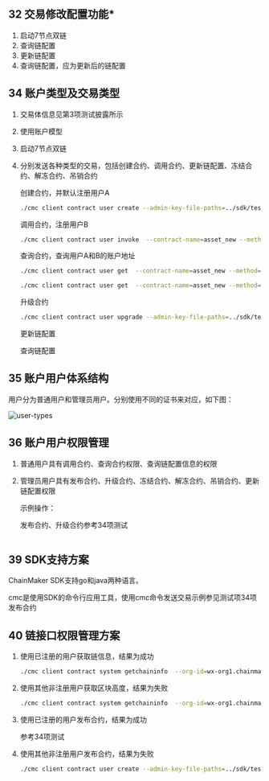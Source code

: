 ## 32 交易修改配置功能*

1. 启动7节点双链
2. 查询链配置
3. 更新链配置
4. 查询链配置，应为更新后的链配置

## 34 账户类型及交易类型

1. 交易体信息见第3项测试披露所示

2. 使用账户模型

3. 启动7节点双链

4. 分别发送各种类型的交易，包括创建合约、调用合约、更新链配置、冻结合约、解冻合约、吊销合约

   创建合约，并默认注册用户A

   ```sh
   ./cmc client contract user create --admin-key-file-paths=../sdk/testdata/crypto-config/wx-org1.chainmaker.org/user/admin1/admin1.tls.key --admin-crt-file-paths=../sdk/testdata/crypto-config/wx-org1.chainmaker.org/user/admin1/admin1.tls.crt  --org-id=wx-org1.chainmaker.org --client-crt-file-paths=../sdk/testdata/crypto-config/wx-org1.chainmaker.org/user/client1/client1.tls.crt --client-key-file-paths=../sdk/testdata/crypto-config/wx-org1.chainmaker.org/user/client1/client1.tls.key --byte-code-path=../../test/wasm/asset-rust-0.7.2.wasm --contract-name=asset_new --runtime-type=WASMER --sdk-conf-path=../sdk/testdata/sdk_config.yml --version=1.0 --sync-result=true --params="{\"issue_limit\":\"1000\",\"total_supply\":\"100000000\"}"
   ```

   调用合约，注册用户B

   ```sh
   ./cmc client contract user invoke  --contract-name=asset_new --method=register --org-id=wx-org2.chainmaker.org --client-crt-file-paths=../sdk/testdata/crypto-config/wx-org2.chainmaker.org/user/client1/client1.tls.crt --client-key-file-paths=../sdk/testdata/crypto-config/wx-org2.chainmaker.org/user/client1/client1.tls.key --sdk-conf-path=../sdk/testdata/sdk_config.yml --sync-result=true
   ```

   查询合约，查询用户A和B的账户地址

   ```sh
   ./cmc client contract user get  --contract-name=asset_new --method=query_address --sdk-conf-path=../sdk/testdata/sdk_config.yml --org-id=wx-org1.chainmaker.org --client-crt-file-paths=../sdk/testdata/crypto-config/wx-org1.chainmaker.org/user/client1/client1.tls.crt --client-key-file-paths=../sdk/testdata/crypto-config/wx-org1.chainmaker.org/user/client1/client1.tls.key
   
   ./cmc client contract user get  --contract-name=asset_new --method=query_address --sdk-conf-path=../sdk/testdata/sdk_config.yml --org-id=wx-org2.chainmaker.org --client-crt-file-paths=../sdk/testdata/crypto-config/wx-org2.chainmaker.org/user/client1/client1.tls.crt --client-key-file-paths=../sdk/testdata/crypto-config/wx-org2.chainmaker.org/user/client1/client1.tls.key
   ```

   升级合约

   ```sh
   ./cmc client contract user upgrade --admin-key-file-paths=../sdk/testdata/crypto-config/wx-org1.chainmaker.org/user/admin1/admin1.tls.key --admin-crt-file-paths=../sdk/testdata/crypto-config/wx-org1.chainmaker.org/user/admin1/admin1.tls.crt  --org-id=wx-org1.chainmaker.org --client-crt-file-paths=../sdk/testdata/crypto-config/wx-org1.chainmaker.org/user/client1/client1.tls.crt --client-key-file-paths=../sdk/testdata/crypto-config/wx-org1.chainmaker.org/user/client1/client1.tls.key --byte-code-path=../../test/wasm/asset-rust-0.7.2_v1.1.0.wasm --contract-name=asset_new --runtime-type=WASMER --sdk-conf-path=../sdk/testdata/sdk_config.yml --version=1.1.0 --sync-result=true --params="{\"issue_limit\":\"1000\",\"total_supply\":\"100000000\"}"
   ```

   更新链配置

   查询链配置

## 35 账户用户体系结构

用户分为普通用户和管理员用户。分别使用不同的证书来对应，如下图：

![user-types](/Users/tianlehan/project/docs/test/images/user-types.png)

## 36 账户用户权限管理

1. 普通用户具有调用合约、查询合约权限、查询链配置信息的权限

2. 管理员用户具有发布合约、升级合约、冻结合约、解冻合约、吊销合约、更新链配置权限

   示例操作：

   发布合约、升级合约参考34项测试

   

   ```
   
   ```

## 39 SDK支持方案

ChainMaker SDK支持go和java两种语言。

cmc是使用SDK的命令行应用工具，使用cmc命令发送交易示例参见测试项34项发布合约

## 40 链接口权限管理方案

1. 使用已注册的用户获取链信息，结果为成功

   ```sh
   ./cmc client contract system getchaininfo  --org-id=wx-org1.chainmaker.org --client-crt-file-paths=../sdk/testdata/crypto-config/wx-org1.chainmaker.org/user/client1/client1.tls.crt --client-key-file-paths=../sdk/testdata/crypto-config/wx-org1.chainmaker.org/user/client1/client1.tls.key --sdk-conf-path=../sdk/testdata/sdk_config.yml
   ```

2. 使用其他非注册用户获取区块高度，结果为失败

   ```sh
   ./cmc client contract system getchaininfo  --org-id=wx-org1.chainmaker.org --client-crt-file-paths=../sdk/testdata/crypto-config/wx-org1.chainmaker.org/user/client1/client_noauth.tls.crt --client-key-file-paths=../sdk/testdata/crypto-config/wx-org1.chainmaker.org/user/client1/client_noauth.tls.key --sdk-conf-path=../sdk/testdata/sdk_config.yml
   ```

   

3. 使用已注册的用户发布合约，结果为成功

   参考34项测试

4. 使用其他非注册用户发布合约，结果为失败

   ```sh
   ./cmc client contract user create --admin-key-file-paths=../sdk/testdata/crypto-config/wx-org1.chainmaker.org/user/admin1/admin1.tls.key --admin-crt-file-paths=../sdk/testdata/crypto-config/wx-org1.chainmaker.org/user/admin1/admin1.tls.crt  --org-id=wx-org1.chainmaker.org --client-crt-file-paths=../sdk/testdata/crypto-config/wx-org1.chainmaker.org/user/client1/client_noauth.tls.crt --client-key-file-paths=../sdk/testdata/crypto-config/wx-org1.chainmaker.org/user/client1/client_noauth.tls.key --byte-code-path=../../test/wasm/asset-rust-0.7.2.wasm --contract-name=asset_new --runtime-type=WASMER --sdk-conf-path=../sdk/testdata/sdk_config.yml --version=1.0 --sync-result=true --params="{\"issue_limit\":\"1000\",\"total_supply\":\"100000000\"}"
   ```

   